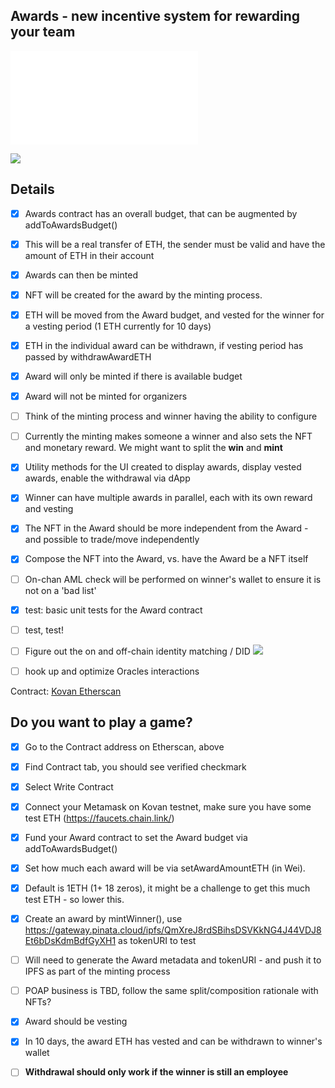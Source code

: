 ## Awards - new incentive system for rewarding your team

![](./Incentives.md)


![](../assets/Award%20Contract.png)


## Details

- [x] Awards contract has an overall budget, that can be augmented by addToAwardsBudget()
- [x] This will be a real transfer of ETH, the sender must be valid and have the amount of ETH in their account
- [x] Awards can then be minted
- [x] NFT will be created for the award by the minting process.
- [x] ETH will be moved from the Award budget, and vested for the winner for a vesting period (1 ETH currently for 10 days)
- [x] ETH in the individual award can be withdrawn, if vesting period has passed by withdrawAwardETH
- [x] Award will only be minted if there is available budget
- [x] Award will not be minted for organizers
- [ ] Think of the minting process and winner having the ability to configure
- [ ] Currently the minting makes someone a winner and also sets the NFT and monetary reward. We might want to split the **win** and **mint**
- [x] Utility methods for the UI created to display awards, display vested awards, enable the withdrawal via dApp
- [x] Winner can have multiple awards in parallel, each with its own reward and vesting
- [x] The NFT in the Award should be more independent from the Award - and possible to trade/move independently
- [x] Compose the NFT into the Award, vs. have the Award be a NFT itself
- [ ] On-chan AML check will be performed on winner's wallet to ensure it is not on a 'bad list'
- [x] test: basic unit tests for the Award contract
- [ ] test, test!
- [ ] Figure out the on and off-chain identity matching / DID 
![](../assets/Identity%20Mapping.png) 
- [ ] hook up and optimize Oracles interactions


Contract: [Kovan Etherscan](https://kovan.etherscan.io/address/0x29B746f28114a2D91eF4DF9315d16CE5e0C267Ae)

## Do you want to play a game?

- [x] Go to the Contract address on Etherscan, above
- [x] Find Contract tab, you should see verified checkmark
- [x] Select Write Contract
- [x] Connect your Metamask on Kovan testnet, make sure you have some test ETH (https://faucets.chain.link/)
- [x] Fund your Award contract to set the Award budget via addToAwardsBudget()
- [x] Set how much each award will be via setAwardAmountETH (in Wei). 
- [x] Default is 1ETH (1+ 18 zeros), it might be a challenge to get this much test ETH - so lower this.
- [x] Create an award by mintWinner(), use https://gateway.pinata.cloud/ipfs/QmXreJ8rdSBihsDSVKkNG4J44VDJ8Et6bDsKdmBdfGyXH1 as tokenURI to test
- [ ] Will need to generate the Award metadata and tokenURI - and push it to IPFS as part of the minting process
- [ ] POAP business is TBD, follow the same split/composition rationale with NFTs?
- [x] Award should be vesting
- [x] In 10 days, the award ETH has vested and can be withdrawn to winner's wallet
- [ ] **Withdrawal should only work if the winner is still an employee**



  
